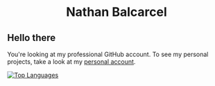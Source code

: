 <div id="header" align="center">
    <h1>Nathan Balcarcel</h1>
</div>

## Hello there
You're looking at my professional GitHub account. To see my personal projects, take a look at my [personal account](https://github.com/TheTerrior).

<!--
[![GitHub Stats](https://github-readme-stats.vercel.app/api?username=nbalcarc&count_private=true&show_icons=true)](https://github.com/nbalcarc)
-->

[![Top Languages](https://github-readme-stats.vercel.app/api/top-langs/?username=nbalcarc&hide=php)](https://github.com/nbalcarc)

<!--
**nbalcarc/nbalcarc** is a ✨ _special_ ✨ repository because its `README.md` (this file) appears on your GitHub profile.

Here are some ideas to get you started:

- 🔭 I’m currently working on ...
- 🌱 I’m currently learning ...
- 👯 I’m looking to collaborate on ...
- 🤔 I’m looking for help with ...
- 💬 Ask me about ...
- 📫 How to reach me: ...
- 😄 Pronouns: ...
- ⚡ Fun fact: ...
-->
